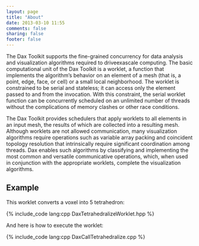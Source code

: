 ```yaml
---
layout: page
title: "About"
date: 2013-03-10 11:55
comments: false
sharing: false
footer: false
---
```


The Dax Toolkit supports the fine-grained concurrency for data analysis and visualization algorithms required to driveexascale computing. The basic computational unit of the Dax Toolkit is a worklet, a function that implements the algorithm’s behavior on an element of a mesh (that is, a point, edge, face, or cell) or a small local neighborhood. The worklet is constrained to be serial and stateless; it can access only the element passed to and from the invocation. With this constraint, the serial worklet function can be concurrently scheduled on an unlimited number of threads without the complications of memory clashes or other race conditions.

The Dax Toolkit provides schedulers that apply worklets to all elements in an input mesh, the results of which are collected into a resulting mesh. Although worklets are not allowed communication, many visualization algorithms require operations such as variable array packing and coincident topology resolution that intrinsically require significant coordination among threads. Dax enables such algorithms by classifying and implementing the most common and versatile communicative operations, which, when used in conjunction with the appropriate worklets, complete the visualization algorithms.


Example
-------

This worklet converts a voxel into 5 tetrahedron:

{% include_code lang:cpp DaxTetrahedralizeWorklet.hpp %}

And here is how to execute the worklet:

{% include_code lang:cpp DaxCallTetrahedralize.cpp %}



